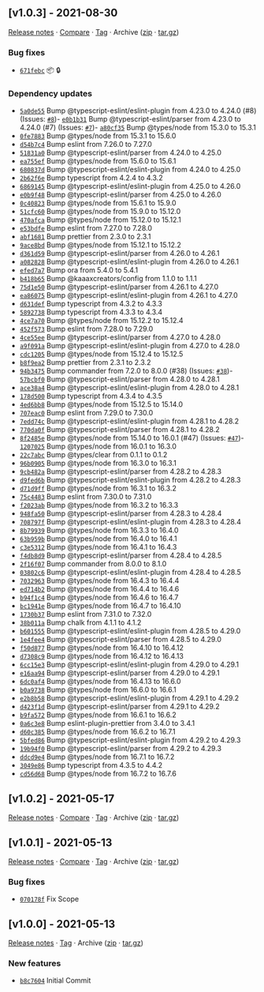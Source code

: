 ## [v1.0.3] - 2021-08-30

[Release notes](https://github.com/kaaax0815/github-insights-cli/releases/tag/v1.0.3) · [Compare](https://github.com/kaaax0815/github-insights-cli/compare/v1.0.2...v1.0.3) · [Tag](https://github.com/kaaax0815/github-insights-cli/tree/v1.0.3) · Archive ([zip](https://github.com/kaaax0815/github-insights-cli/archive/v1.0.3.zip) · [tar.gz](https://github.com/kaaax0815/github-insights-cli/archive/v1.0.3.tar.gz))

### Bug fixes

- [`671febc`](https://github.com/kaaax0815/github-insights-cli/commit/671febc)  📦 🔒️

### Dependency updates

- [`5a0de55`](https://github.com/kaaax0815/github-insights-cli/commit/5a0de55)  Bump @typescript-eslint/eslint-plugin from 4.23.0 to 4.24.0 (#8)
(Issues: [`#8`](https://github.com/kaaax0815/github-insights-cli/issues/8))- [`e0b1b31`](https://github.com/kaaax0815/github-insights-cli/commit/e0b1b31)  Bump @typescript-eslint/parser from 4.23.0 to 4.24.0 (#7)
(Issues: [`#7`](https://github.com/kaaax0815/github-insights-cli/issues/7))- [`a80cf35`](https://github.com/kaaax0815/github-insights-cli/commit/a80cf35)  Bump @types/node from 15.3.0 to 15.3.1
- [`0fe7883`](https://github.com/kaaax0815/github-insights-cli/commit/0fe7883)  Bump @types/node from 15.3.1 to 15.6.0
- [`d54b7c4`](https://github.com/kaaax0815/github-insights-cli/commit/d54b7c4)  Bump eslint from 7.26.0 to 7.27.0
- [`51831a0`](https://github.com/kaaax0815/github-insights-cli/commit/51831a0)  Bump @typescript-eslint/parser from 4.24.0 to 4.25.0
- [`ea755ef`](https://github.com/kaaax0815/github-insights-cli/commit/ea755ef)  Bump @types/node from 15.6.0 to 15.6.1
- [`680837d`](https://github.com/kaaax0815/github-insights-cli/commit/680837d)  Bump @typescript-eslint/eslint-plugin from 4.24.0 to 4.25.0
- [`2b62f6e`](https://github.com/kaaax0815/github-insights-cli/commit/2b62f6e)  Bump typescript from 4.2.4 to 4.3.2
- [`6869145`](https://github.com/kaaax0815/github-insights-cli/commit/6869145)  Bump @typescript-eslint/eslint-plugin from 4.25.0 to 4.26.0
- [`e0b9f48`](https://github.com/kaaax0815/github-insights-cli/commit/e0b9f48)  Bump @typescript-eslint/parser from 4.25.0 to 4.26.0
- [`0c40823`](https://github.com/kaaax0815/github-insights-cli/commit/0c40823)  Bump @types/node from 15.6.1 to 15.9.0
- [`51cfc60`](https://github.com/kaaax0815/github-insights-cli/commit/51cfc60)  Bump @types/node from 15.9.0 to 15.12.0
- [`470afca`](https://github.com/kaaax0815/github-insights-cli/commit/470afca)  Bump @types/node from 15.12.0 to 15.12.1
- [`e53bdfe`](https://github.com/kaaax0815/github-insights-cli/commit/e53bdfe)  Bump eslint from 7.27.0 to 7.28.0
- [`abf1681`](https://github.com/kaaax0815/github-insights-cli/commit/abf1681)  Bump prettier from 2.3.0 to 2.3.1
- [`9ace8bd`](https://github.com/kaaax0815/github-insights-cli/commit/9ace8bd)  Bump @types/node from 15.12.1 to 15.12.2
- [`d361d59`](https://github.com/kaaax0815/github-insights-cli/commit/d361d59)  Bump @typescript-eslint/parser from 4.26.0 to 4.26.1
- [`a082828`](https://github.com/kaaax0815/github-insights-cli/commit/a082828)  Bump @typescript-eslint/eslint-plugin from 4.26.0 to 4.26.1
- [`efed7a7`](https://github.com/kaaax0815/github-insights-cli/commit/efed7a7)  Bump ora from 5.4.0 to 5.4.1
- [`b418b65`](https://github.com/kaaax0815/github-insights-cli/commit/b418b65)  Bump @kaaaxcreators/config from 1.1.0 to 1.1.1
- [`75d1e50`](https://github.com/kaaax0815/github-insights-cli/commit/75d1e50)  Bump @typescript-eslint/parser from 4.26.1 to 4.27.0
- [`ea86075`](https://github.com/kaaax0815/github-insights-cli/commit/ea86075)  Bump @typescript-eslint/eslint-plugin from 4.26.1 to 4.27.0
- [`d631def`](https://github.com/kaaax0815/github-insights-cli/commit/d631def)  Bump typescript from 4.3.2 to 4.3.3
- [`5892738`](https://github.com/kaaax0815/github-insights-cli/commit/5892738)  Bump typescript from 4.3.3 to 4.3.4
- [`4ce7a70`](https://github.com/kaaax0815/github-insights-cli/commit/4ce7a70)  Bump @types/node from 15.12.2 to 15.12.4
- [`452f573`](https://github.com/kaaax0815/github-insights-cli/commit/452f573)  Bump eslint from 7.28.0 to 7.29.0
- [`4ce55ee`](https://github.com/kaaax0815/github-insights-cli/commit/4ce55ee)  Bump @typescript-eslint/parser from 4.27.0 to 4.28.0
- [`a9f091a`](https://github.com/kaaax0815/github-insights-cli/commit/a9f091a)  Bump @typescript-eslint/eslint-plugin from 4.27.0 to 4.28.0
- [`cdc1205`](https://github.com/kaaax0815/github-insights-cli/commit/cdc1205)  Bump @types/node from 15.12.4 to 15.12.5
- [`b8f9ea2`](https://github.com/kaaax0815/github-insights-cli/commit/b8f9ea2)  Bump prettier from 2.3.1 to 2.3.2
- [`94b3475`](https://github.com/kaaax0815/github-insights-cli/commit/94b3475)  Bump commander from 7.2.0 to 8.0.0 (#38)
(Issues: [`#38`](https://github.com/kaaax0815/github-insights-cli/issues/38))- [`57bcbf0`](https://github.com/kaaax0815/github-insights-cli/commit/57bcbf0)  Bump @typescript-eslint/parser from 4.28.0 to 4.28.1
- [`ace38a4`](https://github.com/kaaax0815/github-insights-cli/commit/ace38a4)  Bump @typescript-eslint/eslint-plugin from 4.28.0 to 4.28.1
- [`178d500`](https://github.com/kaaax0815/github-insights-cli/commit/178d500)  Bump typescript from 4.3.4 to 4.3.5
- [`4ed6bb8`](https://github.com/kaaax0815/github-insights-cli/commit/4ed6bb8)  Bump @types/node from 15.12.5 to 15.14.0
- [`707eac0`](https://github.com/kaaax0815/github-insights-cli/commit/707eac0)  Bump eslint from 7.29.0 to 7.30.0
- [`7edd74c`](https://github.com/kaaax0815/github-insights-cli/commit/7edd74c)  Bump @typescript-eslint/eslint-plugin from 4.28.1 to 4.28.2
- [`770da0f`](https://github.com/kaaax0815/github-insights-cli/commit/770da0f)  Bump @typescript-eslint/parser from 4.28.1 to 4.28.2
- [`8f2485e`](https://github.com/kaaax0815/github-insights-cli/commit/8f2485e)  Bump @types/node from 15.14.0 to 16.0.1 (#47)
(Issues: [`#47`](https://github.com/kaaax0815/github-insights-cli/issues/47))- [`1207025`](https://github.com/kaaax0815/github-insights-cli/commit/1207025)  Bump @types/node from 16.0.1 to 16.3.0
- [`22c7abc`](https://github.com/kaaax0815/github-insights-cli/commit/22c7abc)  Bump @types/clear from 0.1.1 to 0.1.2
- [`96b0905`](https://github.com/kaaax0815/github-insights-cli/commit/96b0905)  Bump @types/node from 16.3.0 to 16.3.1
- [`9cb482a`](https://github.com/kaaax0815/github-insights-cli/commit/9cb482a)  Bump @typescript-eslint/parser from 4.28.2 to 4.28.3
- [`d9fed6b`](https://github.com/kaaax0815/github-insights-cli/commit/d9fed6b)  Bump @typescript-eslint/eslint-plugin from 4.28.2 to 4.28.3
- [`d71d9ff`](https://github.com/kaaax0815/github-insights-cli/commit/d71d9ff)  Bump @types/node from 16.3.1 to 16.3.2
- [`75c4483`](https://github.com/kaaax0815/github-insights-cli/commit/75c4483)  Bump eslint from 7.30.0 to 7.31.0
- [`f2023ab`](https://github.com/kaaax0815/github-insights-cli/commit/f2023ab)  Bump @types/node from 16.3.2 to 16.3.3
- [`948fa50`](https://github.com/kaaax0815/github-insights-cli/commit/948fa50)  Bump @typescript-eslint/parser from 4.28.3 to 4.28.4
- [`708797f`](https://github.com/kaaax0815/github-insights-cli/commit/708797f)  Bump @typescript-eslint/eslint-plugin from 4.28.3 to 4.28.4
- [`8b79939`](https://github.com/kaaax0815/github-insights-cli/commit/8b79939)  Bump @types/node from 16.3.3 to 16.4.0
- [`63b959b`](https://github.com/kaaax0815/github-insights-cli/commit/63b959b)  Bump @types/node from 16.4.0 to 16.4.1
- [`c3e5312`](https://github.com/kaaax0815/github-insights-cli/commit/c3e5312)  Bump @types/node from 16.4.1 to 16.4.3
- [`f4db8d9`](https://github.com/kaaax0815/github-insights-cli/commit/f4db8d9)  Bump @typescript-eslint/parser from 4.28.4 to 4.28.5
- [`2f16f07`](https://github.com/kaaax0815/github-insights-cli/commit/2f16f07)  Bump commander from 8.0.0 to 8.1.0
- [`03802c6`](https://github.com/kaaax0815/github-insights-cli/commit/03802c6)  Bump @typescript-eslint/eslint-plugin from 4.28.4 to 4.28.5
- [`7032963`](https://github.com/kaaax0815/github-insights-cli/commit/7032963)  Bump @types/node from 16.4.3 to 16.4.4
- [`ed714b2`](https://github.com/kaaax0815/github-insights-cli/commit/ed714b2)  Bump @types/node from 16.4.4 to 16.4.6
- [`b94f1c4`](https://github.com/kaaax0815/github-insights-cli/commit/b94f1c4)  Bump @types/node from 16.4.6 to 16.4.7
- [`bc1941e`](https://github.com/kaaax0815/github-insights-cli/commit/bc1941e)  Bump @types/node from 16.4.7 to 16.4.10
- [`1730b37`](https://github.com/kaaax0815/github-insights-cli/commit/1730b37)  Bump eslint from 7.31.0 to 7.32.0
- [`38b011a`](https://github.com/kaaax0815/github-insights-cli/commit/38b011a)  Bump chalk from 4.1.1 to 4.1.2
- [`b601555`](https://github.com/kaaax0815/github-insights-cli/commit/b601555)  Bump @typescript-eslint/eslint-plugin from 4.28.5 to 4.29.0
- [`1e4fee4`](https://github.com/kaaax0815/github-insights-cli/commit/1e4fee4)  Bump @typescript-eslint/parser from 4.28.5 to 4.29.0
- [`f50d877`](https://github.com/kaaax0815/github-insights-cli/commit/f50d877)  Bump @types/node from 16.4.10 to 16.4.12
- [`d7308c9`](https://github.com/kaaax0815/github-insights-cli/commit/d7308c9)  Bump @types/node from 16.4.12 to 16.4.13
- [`6cc15e3`](https://github.com/kaaax0815/github-insights-cli/commit/6cc15e3)  Bump @typescript-eslint/eslint-plugin from 4.29.0 to 4.29.1
- [`e16aa94`](https://github.com/kaaax0815/github-insights-cli/commit/e16aa94)  Bump @typescript-eslint/parser from 4.29.0 to 4.29.1
- [`6dc0af4`](https://github.com/kaaax0815/github-insights-cli/commit/6dc0af4)  Bump @types/node from 16.4.13 to 16.6.0
- [`b0a9738`](https://github.com/kaaax0815/github-insights-cli/commit/b0a9738)  Bump @types/node from 16.6.0 to 16.6.1
- [`e2b8b58`](https://github.com/kaaax0815/github-insights-cli/commit/e2b8b58)  Bump @typescript-eslint/eslint-plugin from 4.29.1 to 4.29.2
- [`d423f1d`](https://github.com/kaaax0815/github-insights-cli/commit/d423f1d)  Bump @typescript-eslint/parser from 4.29.1 to 4.29.2
- [`b9fa572`](https://github.com/kaaax0815/github-insights-cli/commit/b9fa572)  Bump @types/node from 16.6.1 to 16.6.2
- [`0a6c3e8`](https://github.com/kaaax0815/github-insights-cli/commit/0a6c3e8)  Bump eslint-plugin-prettier from 3.4.0 to 3.4.1
- [`d60c385`](https://github.com/kaaax0815/github-insights-cli/commit/d60c385)  Bump @types/node from 16.6.2 to 16.7.1
- [`5bfed86`](https://github.com/kaaax0815/github-insights-cli/commit/5bfed86)  Bump @typescript-eslint/eslint-plugin from 4.29.2 to 4.29.3
- [`19b94f0`](https://github.com/kaaax0815/github-insights-cli/commit/19b94f0)  Bump @typescript-eslint/parser from 4.29.2 to 4.29.3
- [`ddcd9e4`](https://github.com/kaaax0815/github-insights-cli/commit/ddcd9e4)  Bump @types/node from 16.7.1 to 16.7.2
- [`3049e86`](https://github.com/kaaax0815/github-insights-cli/commit/3049e86)  Bump typescript from 4.3.5 to 4.4.2
- [`cd56d68`](https://github.com/kaaax0815/github-insights-cli/commit/cd56d68)  Bump @types/node from 16.7.2 to 16.7.6

## [v1.0.2] - 2021-05-17

[Release notes](https://github.com/kaaax0815/github-insights-cli/releases/tag/v1.0.2) · [Compare](https://github.com/kaaax0815/github-insights-cli/compare/v1.0.1...v1.0.2) · [Tag](https://github.com/kaaax0815/github-insights-cli/tree/v1.0.2) · Archive ([zip](https://github.com/kaaax0815/github-insights-cli/archive/v1.0.2.zip) · [tar.gz](https://github.com/kaaax0815/github-insights-cli/archive/v1.0.2.tar.gz))

## [v1.0.1] - 2021-05-13

[Release notes](https://github.com/kaaax0815/github-insights-cli/releases/tag/v1.0.1) · [Compare](https://github.com/kaaax0815/github-insights-cli/compare/v1.0.0...v1.0.1) · [Tag](https://github.com/kaaax0815/github-insights-cli/tree/v1.0.1) · Archive ([zip](https://github.com/kaaax0815/github-insights-cli/archive/v1.0.1.zip) · [tar.gz](https://github.com/kaaax0815/github-insights-cli/archive/v1.0.1.tar.gz))

### Bug fixes

- [`070178f`](https://github.com/kaaax0815/github-insights-cli/commit/070178f)  Fix Scope

## [v1.0.0] - 2021-05-13

[Release notes](https://github.com/kaaax0815/github-insights-cli/releases/tag/v1.0.0) · [Tag](https://github.com/kaaax0815/github-insights-cli/tree/v1.0.0) · Archive ([zip](https://github.com/kaaax0815/github-insights-cli/archive/v1.0.0.zip) · [tar.gz](https://github.com/kaaax0815/github-insights-cli/archive/v1.0.0.tar.gz))

### New features

- [`b8c7604`](https://github.com/kaaax0815/github-insights-cli/commit/b8c7604)  Initial Commit
